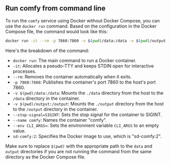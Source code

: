 ## Run comfy from command line

To run the `comfy` service using Docker without Docker Compose, you can use the `docker run` command. Based on the configuration in the Docker Compose file, the command would look like this:

```bash
docker run -it --rm -p 7860:7860 -v $(pwd)/data:/data -v $(pwd)/output:/output -v $(pwd)/models:/models --stop-signal=SIGINT --name comfy comfy:latest
```

Here's the breakdown of the command:

- `docker run`: The main command to run a Docker container.
- `-it`: Allocates a pseudo-TTY and keeps STDIN open for interactive processes.
- `--rm`: Removes the container automatically when it exits.
- `-p 7860:7860`: Publishes the container's port 7860 to the host's port 7860.
- `-v $(pwd)/data:/data`: Mounts the `./data` directory from the host to the `/data` directory in the container.
- `-v $(pwd)/output:/output`: Mounts the `./output` directory from the host to the `/output` directory in the container.
- `--stop-signal=SIGINT`: Sets the stop signal for the container to SIGINT.
- `--name comfy`: Names the container "comfy".
- `--env CLI_ARGS=`: Sets the environment variable `CLI_ARGS` to an empty value.
- `sd-comfy:2`: Specifies the Docker image to use, which is "sd-comfy:2".

Make sure to replace `$(pwd)` with the appropriate path to the `data` and `output` directories if you are not running the command from the same directory as the Docker Compose file.